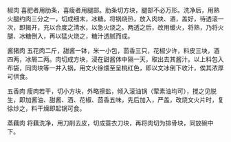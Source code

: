 椒肉 喜肥者用肋条，喜瘦者用腿部。肋条切方块，腿部不必万形。洗净后，用熟火腿约肉三分之一，切成细末，冰糖。将锅烧热，放入肉块、酒，盖好，待透滚一次，即揭开，充以合度之清水，以急火烧之。两透之后，改用缓火，将熟，乃将火腿、冰糖倒入，再以猛火烧之，糖汁透腻而成。

酱猪肉 五花肉二斤，甜酱一钵，米一小包，茴香三只，花椒少许，料皮三块，酒四两，冰屑二两。肉切成方块，浸在甜酱体中隔一天，取出去其酱汁。以上料包入布袋，同肉块等一并入锅，用文火徐煨至呈桃红色，即以文冰倒下收汁，俟其浓厚可供食。

五香肉 瘦肉若干，切小方块，外略擦盐，倾入滚油锅（荤素油均可），搅之见脱生，即加酱油、甜酱、酒、花椒、茴香五味，先后加入，严盖，改烧文火片时，复徐炒之，料干燥即起锅可食。

蒸藕肉 将藕洗净，用刀削去皮，切成蓑衣刀块，再将肉切为排骨块，同放碗中下。
